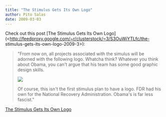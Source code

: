 ```yaml
---
title: "The Stimulus Gets Its Own Logo"
author: Pito Salas
date: 2009-03-03
---
```




Check out this post [The Stimulus Gets Its Own
Logo](<http://feedproxy.google.com/~r/clusterstock/~3/S3OuWiYTLfc/the-
stimulus-gets-its-own-logo-2009-3>):

> "From now on, all projects associated with the simulus will be adorned with
> the following logo. Whatcha think? Whatever you think about Obama, you can't
> argue that his team has some good graphic design skills.
>
>
> ![](http://static.10gen.com/www.businessinsider.com/~~/f?id=49ada8cf14b9b9ea009002ee)
>
> Of course, this isn't the first stimulus plan to have a logo. FDR had his
> own for the National Recovery Administration. Obama's is far less fascist."


[The Stimulus Gets Its Own Logo](None)

